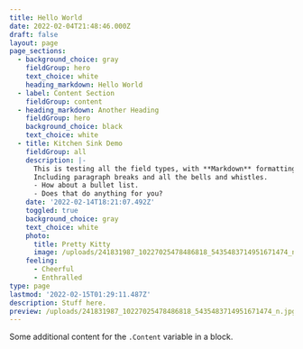 ```yaml
---
title: Hello World
date: 2022-02-04T21:48:46.000Z
draft: false
layout: page
page_sections:
  - background_choice: gray
    fieldGroup: hero
    text_choice: white
    heading_markdown: Hello World
  - label: Content Section
    fieldGroup: content
  - heading_markdown: Another Heading
    fieldGroup: hero
    background_choice: black
    text_choice: white
  - title: Kitchen Sink Demo
    fieldGroup: all
    description: |-
      This is testing all the field types, with **Markdown** formatting of course.  
      Including paragraph breaks and all the bells and whistles.  
      - How about a bullet list.
      - Does that do anything for you?
    date: '2022-02-14T18:21:07.492Z'
    toggled: true
    background_choice: gray
    text_choice: white
    photo:
      title: Pretty Kitty
      image: /uploads/241831987_10227025478486818_5435483714951671474_n.jpg
    feeling:
      - Cheerful
      - Enthralled
type: page
lastmod: '2022-02-15T01:29:11.487Z'
description: Stuff here.
preview: /uploads/241831987_10227025478486818_5435483714951671474_n.jpg
---
```


Some additional content for the `.Content` variable in a block.
